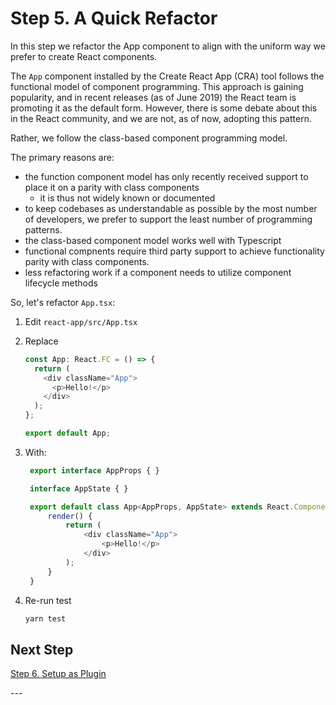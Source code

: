 # Step 5. A Quick Refactor

In this step we refactor the App component to align with the uniform way we prefer to create React components.

The `App` component installed by the Create React App (CRA) tool follows the functional model of component programming. This approach is gaining popularity, and in recent releases (as of June 2019) the React team is promoting it as the default form. However, there is some debate about this in the React community, and we are not, as of now, adopting this pattern.

Rather, we follow the class-based component programming model.

The primary reasons are:

- the function component model has only recently received support to place it on a parity with class components
  - it is thus not widely known or documented
- to keep codebases as understandable as possible by the most number of developers, we prefer to support the least number of programming patterns.
- the class-based component model works well with Typescript
- functional compnents require third party support to achieve functionality parity with class components.
- less refactoring work if a component needs to utilize component lifecycle methods

So, let's refactor `App.tsx`:

1. Edit `react-app/src/App.tsx`

2. Replace

   ```typescript
   const App: React.FC = () => {
     return (
       <div className="App">
         <p>Hello!</p>
       </div>
     );
   };

   export default App;
   ```

3. With:

   ```typescript
    export interface AppProps { }

    interface AppState { }

    export default class App<AppProps, AppState> extends React.Component {
        render() {
            return (
                <div className="App">
                    <p>Hello!</p>
                </div>
            );
        }
    }
   ```

4. Re-run test

   ```bash
   yarn test
   ```

## Next Step

[Step 6. Setup as Plugin](./6-setup-as-plugin)

\---
